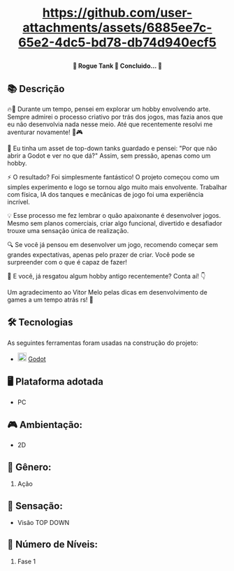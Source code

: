 <h1 align="center">
	

https://github.com/user-attachments/assets/6885ee7c-65e2-4dc5-bd78-db74d940ecf5


</h1>

<h4 align="center"> 
	🚧 Rogue Tank 🚀 Concluido...  🚧
</h4>

## 📚 Descrição
🔥🎨 Durante um tempo, pensei em explorar um hobby envolvendo arte. Sempre admirei o processo criativo por trás dos jogos, mas fazia anos que eu não desenvolvia nada nesse meio. Até que recentemente resolvi me aventurar novamente! 🚀🎮

🔹 Eu tinha um asset de top-down tanks guardado e pensei: "Por que não abrir a Godot e ver no que dá?" Assim, sem pressão, apenas como um hobby.

⚡ O resultado? Foi simplesmente fantástico! O projeto começou como um simples experimento e logo se tornou algo muito mais envolvente. Trabalhar com física, IA dos tanques e mecânicas de jogo foi uma experiência incrível.

💡 Esse processo me fez lembrar o quão apaixonante é desenvolver jogos. Mesmo sem planos comerciais, criar algo funcional, divertido e desafiador trouxe uma sensação única de realização.

🔍 Se você já pensou em desenvolver um jogo, recomendo começar sem grandes expectativas, apenas pelo prazer de criar. Você pode se surpreender com o que é capaz de fazer!

🎯 E você, já resgatou algum hobby antigo recentemente? Conta aí! 👇

Um agradecimento ao Vitor Melo pelas dicas em desenvolvimento de games a um tempo atrás rs! 🎨

## 🛠 Tecnologias

As seguintes ferramentas foram usadas na construção do projeto:

- <img src="https://cdn.jsdelivr.net/gh/devicons/devicon/icons/godot/godot-original.svg" heigth="20" width="20"/> [Godot](https://godotengine.org/)

## 🖥️ Plataforma adotada

  - PC

## 🎮 Ambientação: 
  - 2D

## 🎲 Gênero:
  1. Ação
  
## 🚸 Sensação:
  - Visão TOP DOWN
  
## 🔢 Número de Níveis:
  1. Fase 1
